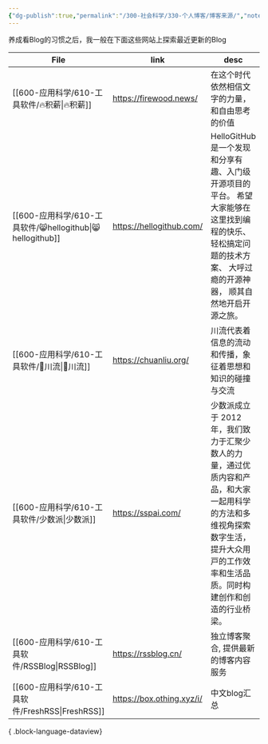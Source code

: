```yaml
---
{"dg-publish":true,"permalink":"/300-社会科学/330-个人博客/博客来源/","noteIcon":""}
---
```


养成看Blog的习惯之后，我一般在下面这些网站上探索最近更新的Blog

| File                                                  | link                      | desc                                                                                          |
| ----------------------------------------------------- | ------------------------- | --------------------------------------------------------------------------------------------- |
| [[600-应用科学/610-工具软件/🔥积薪\|🔥积薪]]                   | https://firewood.news/    | 在这个时代依然相信文字的力量，和自由思考的价值                                                                       |
| [[600-应用科学/610-工具软件/😸hellogithub\|😸hellogithub]] | https://hellogithub.com/  | HelloGitHub 是一个发现和分享有趣、入门级开源项目的平台。 希望大家能够在这里找到编程的快乐、 轻松搞定问题的技术方案、 大呼过瘾的开源神器， 顺其自然地开启开源之旅。     |
| [[600-应用科学/610-工具软件/🌊川流\|🌊川流]]                   | https://chuanliu.org/     | 川流代表着信息的流动和传播，象征着思想和知识的碰撞与交流                                                                  |
| [[600-应用科学/610-工具软件/少数派\|少数派]]                     | https://sspai.com/        | 少数派成立于 2012 年，我们致⼒于汇聚少数⼈的⼒量，通过优质内容和产品，和大家一起用科学的方法和多维视角探索数字生活，提升⼤众⽤⼾的⼯作效率和⽣活品质。同时构建创作和创造的⾏业桥梁。 |
| [[600-应用科学/610-工具软件/RSSBlog\|RSSBlog]]             | https://rssblog.cn/       | 独立博客聚合, 提供最新的博客内容服务                                                                           |
| [[600-应用科学/610-工具软件/FreshRSS\|FreshRSS]]           | https://box.othing.xyz/i/ | 中文blog汇总                                                                                      |

{ .block-language-dataview}
